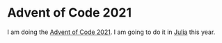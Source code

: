 # Advent of Code 2021

I am doing the [Advent of Code 2021](https://adventofcode.com/2021). I am going to do it in [Julia](https://julialang.org) this year.
